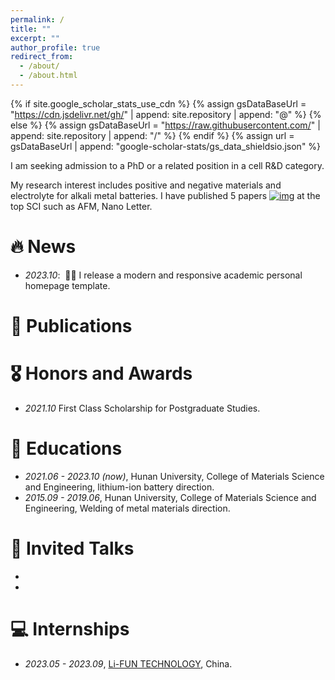```yaml
---
permalink: /
title: ""
excerpt: ""
author_profile: true
redirect_from: 
  - /about/
  - /about.html
---
```


{% if site.google_scholar_stats_use_cdn %}
{% assign gsDataBaseUrl = "https://cdn.jsdelivr.net/gh/" | append: site.repository | append: "@" %}
{% else %}
{% assign gsDataBaseUrl = "https://raw.githubusercontent.com/" | append: site.repository | append: "/" %}
{% endif %}
{% assign url = gsDataBaseUrl | append: "google-scholar-stats/gs_data_shieldsio.json" %}

<span class='anchor' id='about-me'></span>

I am seeking admission to a PhD or a related position in a cell R&D category.

My research interest includes positive and negative materials and electrolyte for alkali metal batteries. I have published 5 papers [![img](https://img.shields.io/endpoint?logo=Google%20Scholar&url=https%3A%2F%2Fcdn.jsdelivr.net%2Fgh%2FRayeRen%2Frayeren.github.io@google-scholar-stats%2Fgs_data_shieldsio.json&labelColor=f6f6f6&color=9cf&style=flat&label=citations)](https://scholar.google.com/citations?user=4FA6C0AAAAAJ) at the top SCI such as AFM, Nano Letter.


# 🔥 News
- *2023.10*: &nbsp;🎉🎉  I release a modern and responsive academic personal homepage template. 

  

# 📝 Publications 

# 🎖 Honors and Awards
- *2021.10* First Class Scholarship for Postgraduate Studies. 

# 📖 Educations
- *2021.06 - 2023.10 (now)*, Hunan University, College of Materials Science and Engineering, lithium-ion battery direction. 
- *2015.09 - 2019.06*, Hunan University, College of Materials Science and Engineering, Welding of metal materials direction. 

# 💬 Invited Talks
- <!--*2021.06*, Lorem ipsum dolor sit amet, consectetur adipiscing elit. Vivamus ornare aliquet ipsum, ac tempus justo dapibus sit amet.--> 
- <!--*2021.03*, Lorem ipsum dolor sit amet, consectetur adipiscing elit. Vivamus ornare aliquet ipsum, ac tempus justo dapibus sit amet.  \| [\[video\]](https://github.com/)-->

# 💻 Internships
- *2023.05 - 2023.09*, [Li-FUN TECHNOLOGY](http://lifuntech.com/), China.

